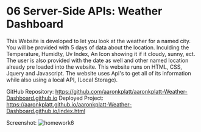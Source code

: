 # 06 Server-Side APIs: Weather Dashboard

This Website is developed to let you look at the weather for a named city. You will be provided with 5 days of data about the location. Inculding the Temperature, Humidty, Uv Index, An Icon showing it if it cloudy, sunny, ect. The user is also provided with the date as well and other named location already pre loaded into the website. This website runs on HTML, CSS, Jquery and Javascript. The website uses Api's to get all of its information while also using a local API, (Local Storage).

GitHub Repository: https://github.com/aaronkplatt/aaronkplatt-Weather-Dashboard.github.io
Deployed Project: https://aaronkplatt.github.io/aaronkplatt-Weather-Dashboard.github.io/index.html


Screenshot: ![homework6](https://user-images.githubusercontent.com/48539172/89983730-fa0c4000-dc2c-11ea-946b-f1416ace9648.PNG)


